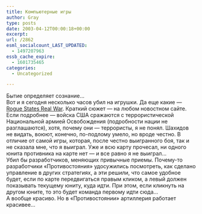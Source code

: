 ```yaml
---
title: Компьютерные игры
author: Gray
type: posts
date: 2003-04-12T00:00:18+00:00
excerpt:
url: /2862
esml_socialcount_LAST_UPDATED:
  - 1497207963
essb_cache_expire:
  - 1601735465
categories:
  - Uncategorized

---
```








Бытие определяет сознание&#8230;  
Вот и я сегодня несколько часов убил на игрушки. Да еще какие &#8212; <a href="http://games.1c.ru/real_war_2/" target="_blank">Rogue States Real War</a>. Краткий сюжет &#8212; на любом новостном сайте. Если подробнее &#8212; войска США сражаются с террористической Национальной армией Освобождения (подробности нации не разглашаются), хотя, почему они &#8212; террористы, я не понял. Шахидов не видать, воюют, конечно, по-подлому умело, но вроде честно. В отличие от самой игры, которая, после честно выигранного боя, так и не сказала мне, что я выиграл. Уже и всю карту прочесал, ни одного юнита противника на карте нет &#8212; и все равно я не выиграл&#8230;  
Убил бы разработчиков, меняющих привычные приемы. Почему-то разработчики &#171;Противостояния&#187; удосужились посмотреть, как сделано управление в других стратегиях, а эти решили, что самое удобное будет, если по карте передвигаться правым кликом, а левый должен показывать текущему юниту, куда идти. При этом, если кликнуть на другом юните, то это будет команда первому идти сюда&#8230;  
А вообще красиво. Но в &#171;Противостоянии&#187; артиллерия работает красивее&#8230;